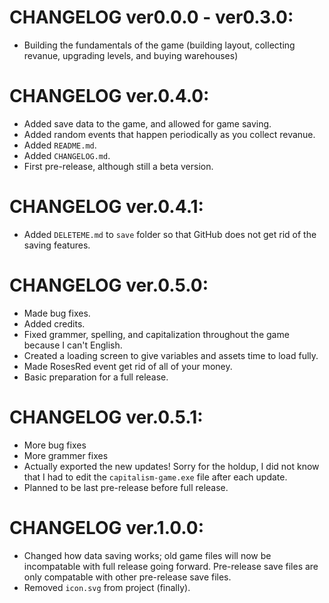 # CHANGELOG ver0.0.0 - ver0.3.0:
 - Building the fundamentals of the game (building layout, collecting revanue, upgrading levels, and buying warehouses)

# CHANGELOG ver.0.4.0:
 - Added save data to the game, and allowed for game saving.
 - Added random events that happen periodically as you collect revanue.
 - Added `README.md`.
 - Added `CHANGELOG.md`.
 - First pre-release, although still a beta version.

# CHANGELOG ver.0.4.1:
 - Added `DELETEME.md` to `save` folder so that GitHub does not get rid of the saving features.

# CHANGELOG ver.0.5.0:
 - Made bug fixes.
 - Added credits.
 - Fixed grammer, spelling, and capitalization throughout the game because I can't English.
 - Created a loading screen to give variables and assets time to load fully.
 - Made RosesRed event get rid of all of your money.
 - Basic preparation for a full release.

# CHANGELOG ver.0.5.1:
 - More bug fixes
 - More grammer fixes
 - Actually exported the new updates! Sorry for the holdup, I did not know that I had to edit the `capitalism-game.exe` file after each update.
 - Planned to be last pre-release before full release.

# CHANGELOG ver.1.0.0:
 - Changed how data saving works; old game files will now be incompatable with full release going forward. Pre-release save files are only compatable with other pre-release save files.
 - Removed `icon.svg` from project (finally).
